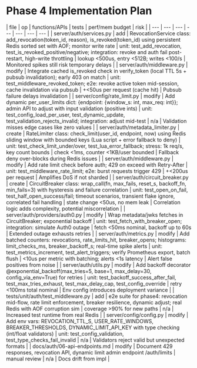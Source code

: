 # Phase 4 Implementation Plan

| file | op | functions/APIs | tests | perf/mem budget | risk |
| --- | --- | --- | --- | --- | --- | --- |
| server/auth/services.py | add | RevocationService class: add_revocation(token_id, reason), is_revoked(token_id) using persistent Redis sorted set with AOF; monitor write rate | unit: test_add_revocation, test_is_revoked_positive/negative; integration: revoke and auth fail post-restart, high-write throttling | lookup &lt;500us, entry &lt;512B; writes &lt;100/s | Monitored spikes still risk temporary delays |
| server/auth/middleware.py | modify | Integrate cached is_revoked check in verify_token (local TTL 5s + pubsub invalidation); early 403 on match | unit: test_middleware_revoked_token; e2e: revoke active token mid-session, cache invalidation via pubsub | +&lt;50us per request (cache hit) | Pubsub failure delays invalidation |
| server/config/rate_limit.py | modify | Add dynamic per_user_limits dict: {endpoint: {window_s: int, max_req: int}}; admin API to adjust with input validation (positive ints) | unit: test_config_load_per_user, test_dynamic_update, test_validation_rejects_invalid; integration: adjust mid-test | n/a | Validation misses edge cases like zero values |
| server/auth/metadata_limiter.py | create | RateLimiter class: check_limit(user_id, endpoint, now) using Redis sliding window with bounded keys (Lua script + error fallback to deny) | unit: test_check_limit_under/over, test_lua_error_fallback; stress: 1k req/s, key count bounds | check &lt;1ms, counter &lt;1KB/user bounded | Fallback deny over-blocks during Redis issues |
| server/auth/middleware.py | modify | Add rate limit check before auth; 429 on exceed with Retry-After | unit: test_middleware_rate_limit; e2e: burst requests trigger 429 | +&lt;200us per request | Amplifies DoS if not sharded |
| server/auth/circuit_breaker.py | create | CircuitBreaker class: wrap_call(fn, max_fails, reset_s, backoff_fn, min_fails=3) with hysteresis and failure correlation | unit: test_open_on_fail, test_half_open_success/fail; timeout scenarios, transient flake ignore, correlated fail handling | state change &lt;50us, no mem leak | Correlation logic adds complexity, potential miscorrelation |
| server/auth/providers/auth0.py | modify | Wrap metadata/jwks fetches in CircuitBreaker; exponential backoff | unit: test_fetch_with_breaker_open; integration: simulate Auth0 outage | fetch &lt;50ms nominal, backoff up to 60s | Extended outage exhausts retries |
| server/auth/metrics.py | modify | Add batched counters: revocations, rate_limits_hit, breaker_opens; histograms: limit_checks_ms, breaker_backoff_s; real-time spike alerts | unit: test_metrics_increment, test_alert_triggers; verify Prometheus export, batch flush | &lt;10us per metric with batching; alerts &lt;1s latency | Alert false positives from noise |
| server/auth/utils.py | modify | Add backoff decorator @exponential_backoff(max_tries=5, base=1, max_delay=30, config_via_env=True) for retries | unit: test_backoff_success_after_fail, test_max_tries_exhaust, test_max_delay_cap, test_config_override | retry &lt;100ms total nominal | Env config introduces deployment variance |
| tests/unit/auth/test_middleware.py | add | e2e suite for phase4: revocation mid-flow, rate limit enforcement, breaker resilience, dynamic adjust; real Redis with AOF corruption sim | coverage &gt;90% for new paths | n/a | Increased test runtime from real Redis |
| server/config/config.py | modify | Add env vars: REVOCATION_TTL_S, USER_RATE_WINDOWS, BREAKER_THRESHOLDS, DYNAMIC_LIMIT_API_KEY with type checking (int/float validators) | unit: test_config_validation, test_type_checks_fail_invalid | n/a | Validators reject valid but unexpected formats |
| docs/auth/06-api-endpoints.md | modify | Document 429 responses, revocation API, dynamic limit admin endpoint /auth/limits | manual review | n/a | Docs drift from impl |
